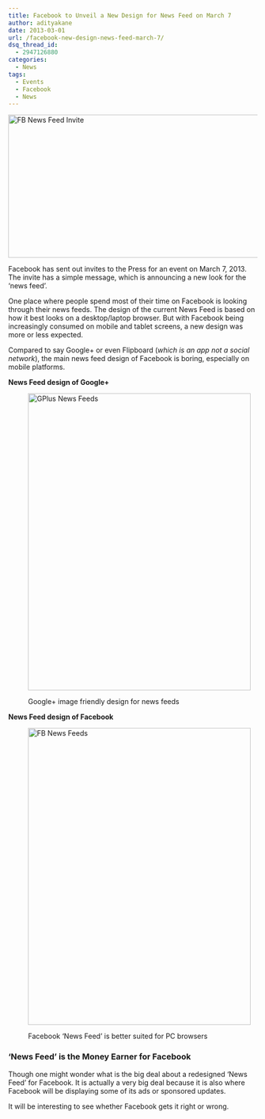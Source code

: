 ```yaml
---
title: Facebook to Unveil a New Design for News Feed on March 7
author: adityakane
date: 2013-03-01
url: /facebook-new-design-news-feed-march-7/
dsq_thread_id:
  - 2947126880
categories:
  - News
tags:
  - Events
  - Facebook
  - News
---
```

[<img class="aligncenter size-full wp-image-71906" alt="FB News Feed Invite" src="http://cdn.devilsworkshop.org/files/2013/03/FB-News-Feed-Invite.jpg" width="518" height="289" />][1]

Facebook has sent out invites to the Press for an event on March 7, 2013. The invite has a simple message, which is announcing a new look for the &#8216;news feed&#8217;.

One place where people spend most of their time on Facebook is looking through their news feeds. The design of the current News Feed is based on how it best looks on a desktop/laptop browser. But with Facebook being increasingly consumed on mobile and tablet screens, a new design was more or less expected.

Compared to say Google+ or even Flipboard (*which is an app not a social network*), the main news feed design of Facebook is boring, especially on mobile platforms.

**News Feed design of Google+**<figure id="attachment_71907" style="width: 450px;" class="wp-caption aligncenter">

[<img class="size-medium wp-image-71907" alt="GPlus News Feeds" src="http://cdn.devilsworkshop.org/files/2013/03/GPlus-News-Feeds-450x600.png" width="450" height="600" />][2]<figcaption class="wp-caption-text">Google+ image friendly design for news feeds</figcaption></figure> 

**News Feed design of Facebook**<figure id="attachment_71908" style="width: 450px;" class="wp-caption aligncenter">

[<img class="size-medium wp-image-71908" alt="FB News Feeds" src="http://cdn.devilsworkshop.org/files/2013/03/FB-News-Feeds-450x600.png" width="450" height="600" />][3]<figcaption class="wp-caption-text">Facebook &#8216;News Feed&#8217; is better suited for PC browsers</figcaption></figure> 

### &#8216;News Feed&#8217; is the Money Earner for Facebook

Though one might wonder what is the big deal about a redesigned &#8216;News Feed&#8217; for Facebook. It is actually a very big deal because it is also where Facebook will be displaying some of its ads or sponsored updates.

It will be interesting to see whether Facebook gets it right or wrong.

 [1]: http://cdn.devilsworkshop.org/files/2013/03/FB-News-Feed-Invite.jpg
 [2]: http://cdn.devilsworkshop.org/files/2013/03/GPlus-News-Feeds.png
 [3]: http://cdn.devilsworkshop.org/files/2013/03/FB-News-Feeds.png
